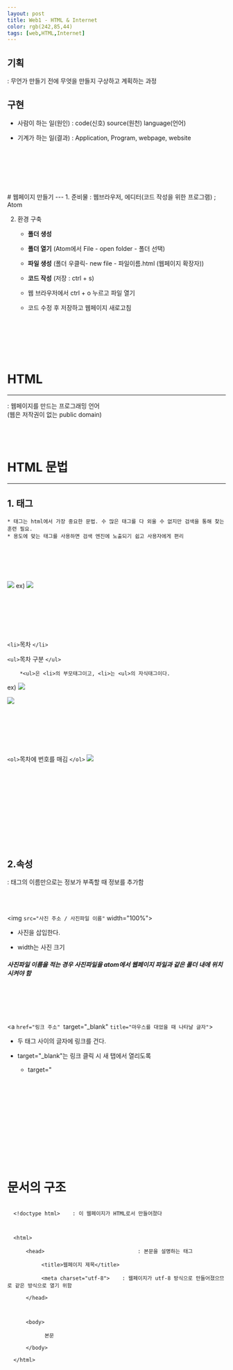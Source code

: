 ```yaml
---
layout: post
title: Web1 - HTML & Internet
color: rgb(242,85,44)
tags: [web,HTML,Internet]
---
```

## 기획
: 무언가 만들기 전에 무엇을 만들지 구상하고 계획하는 과정

## 구현
- 사람이 하는 일(원인) : code(신호) source(원천) language(언어)

- 기계가 하는 일(결과) : Application, Program, webpage, website  
<br>
<br>
<br>
<br>
<br>
<br>
# 웹페이지 만들기
---
 1. 준비물 : 웹브라우저,
에디터(코드 작성을 위한 프로그램) ; Atom

 2. 환경 구축 
    - **폴더 생성**

    - **폴더 열기** (Atom에서 File - open folder - 폴더 선택)

    - **파일 생성** (폴더 우클릭- new file - 파일이름.html (웹페이지 확장자))

    - **코드 작성** (저장 : ctrl + s)

    - 웹 브라우저에서 ctrl + o 누르고 파일 열기

    - 코드 수정 후 저장하고 웹페이지 새로고침

<br>
<br>
<br>
<br>
<br>

# HTML
---
: 웹페이지를 만드는 프로그래밍 언어  
(웹은 저작권이 없는 public domain)
<br>
<br>
<br>
<br>

# HTML 문법
---
## 1. 태그
    * 태그는 html에서 가장 중요한 문법. 수 많은 태그를 다 외울 수 없지만 검색을 통해 찾는 훈련 필요.
    * 용도에 맞는 태그를 사용하면 검색 엔진에 노출되기 쉽고 사용자에게 편리
<br>
<br>
<br>
<br>

![](https://img1.daumcdn.net/thumb/R1280x0/?scode=mtistory2&fname=https%3A%2F%2Fblog.kakaocdn.net%2Fdn%2FrqsAV%2FbtqTSUrDWLf%2FRm0zCiI3EWdymaHtS1Aemk%2Fimg.png)
ex)
![](https://img1.daumcdn.net/thumb/R1280x0/?scode=mtistory2&fname=https%3A%2F%2Fblog.kakaocdn.net%2Fdn%2Fpxbr6%2FbtqOtZmtow4%2Fh27tDh9GQz1tKoMmoC8eK1%2Fimg.png)
<br>
<br>
<br>
<br>
<br>
<br>
<br>

`<li>`목차 `</li>`

`<ul>`목차 구분 `</ul>`

        *<ul>은 <li>의 부모태그이고, <li>는 <ul>의 자식태그이다.
ex)
![](https://img1.daumcdn.net/thumb/R1280x0/?scode=mtistory2&fname=https%3A%2F%2Fblog.kakaocdn.net%2Fdn%2FtnmLg%2FbtqOt06Jz8O%2F1QonKIe9r7LikHZi1KTi81%2Fimg.png)

![](https://img1.daumcdn.net/thumb/R1280x0/?scode=mtistory2&fname=https%3A%2F%2Fblog.kakaocdn.net%2Fdn%2FbuSsqk%2FbtqOH9tLqgw%2FVxcJwUk01ClpqhBwF9EqLK%2Fimg.png)
<br>
<br>
<br>
<br>
<br>
<br>
<br>

`<ol>`목차에 번호를 매김 `</ol>`
![](https://img1.daumcdn.net/thumb/R1280x0/?scode=mtistory2&fname=https%3A%2F%2Fblog.kakaocdn.net%2Fdn%2Fcj4fpw%2FbtqOxrPMsd2%2FQ0qiGZmNFHDZKEe5RY9jHK%2Fimg.png)
<br>
<br>
<br>
<br>
<br>
<br>
<br>
<br>
<br>
<br>
<br>
<br>



## 2.속성 
: 태그의 이름만으로는 정보가 부족할 때 정보를 추가함
<br>
<br>
<br>
<br> 

<img `src="사진 주소 / 사진파일 이름"` width="100%">

- 사진을 삽입한다.

- width는 사진 크기

##### 사진파일 이름을 적는 경우 사진파일을 atom에서 웹페이지 파일과 같은 폴더 내에 위치시켜야 함
<br>
<br>
<br>
<br>


<a `href="링크 주소" `target="_blank" `title="마우스를 대었을 때 나타날 글자"`> </a>

- 두 태그 사이의 글자에 링크를 건다.

- target="_blank"는 링크 클릭 시 새 탭에서 열리도록
  - target="

<br>
<br>
<br>
<br>
<br>
<br>
 <br>
<br>
<br>
 <br>
<br>


# 문서의 구조

 ```

   <!doctype html>    : 이 웹페이지가 HTML로서 만들어졌다

 

   <html>

       <head>                              : 본문을 설명하는 태그

            <title>웹페이지 제목</title>

            <meta charset="utf-8">    : 웹페이지가 utf-8 방식으로 만들어졌으므로 같은 방식으로 열기 위함

       </head>

 

       <body>

             본문

       </body>

   </html>
   ```